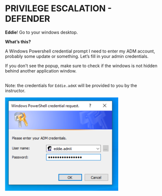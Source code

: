 # PRIVILEGE ESCALATION - DEFENDER

**Eddie**! Go to your windows desktop.

**What’s this?**

A Windows Powershell credential prompt I need to enter my ADM account, probably some update or something. Let’s fill in your admin credentials.

<div class="red">
If you don't see the popup, make sure to check if the windows is not hidden behind another application window.
</div>

<br>

<div class="purple">

Note: the credentials for `Eddie.admX` will be provided to you by the instructor.
</div>

![image](../../images/cred_prompt.png)